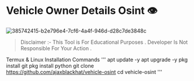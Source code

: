 # Vehicle Owner Details Osint 👁️
![385742415-b2e796e4-7cf6-4a4f-946d-d28c7de3848c](https://github.com/user-attachments/assets/875831f1-efde-4df0-9707-0b1122f952d6)

> Disclaimer :- This Tool is For Educational Purposes . Developer Is Not Responsible For Your Action . 

Termux & Linux Installation Commands
'''
apt update -y
apt upgrade -y
pkg install git 
pkg install python
git clone https://github.com/ajaxblackhat/vehicle-osint
cd vehicle-osint
'''
